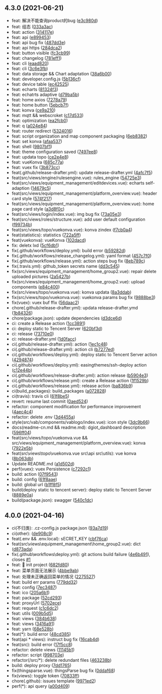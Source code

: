 ## 4.3.0 (2021-06-21)

* feat: 解决不能查询product的bug ([e3c980d](https://github.com/dgiot/dgiot_dashboard/commit/e3c980d))
* feat: 组态 ([033a3ac](https://github.com/dgiot/dgiot_dashboard/commit/033a3ac))
* feat: action ([314117e](https://github.com/dgiot/dgiot_dashboard/commit/314117e))
* feat: api ([e899453](https://github.com/dgiot/dgiot_dashboard/commit/e899453))
* feat: api bug fix ([487dd3e](https://github.com/dgiot/dgiot_dashboard/commit/487dd3e))
* feat: api https ([284dca2](https://github.com/dgiot/dgiot_dashboard/commit/284dca2))
* feat: button visible ([fc3cb99](https://github.com/dgiot/dgiot_dashboard/commit/fc3cb99))
* feat: changelog ([781eff1](https://github.com/dgiot/dgiot_dashboard/commit/781eff1))
* feat: cli ([eaad820](https://github.com/dgiot/dgiot_dashboard/commit/eaad820))
* feat: cli ([3c6e3fb](https://github.com/dgiot/dgiot_dashboard/commit/3c6e3fb))
* feat: data storage && Chart adaptation ([38a6b00](https://github.com/dgiot/dgiot_dashboard/commit/38a6b00))
* feat: developer.config.js ([5b136cf](https://github.com/dgiot/dgiot_dashboard/commit/5b136cf))
* feat: device table ([ec42525](https://github.com/dgiot/dgiot_dashboard/commit/ec42525))
* feat: echarts ([81324f3](https://github.com/dgiot/dgiot_dashboard/commit/81324f3))
* feat: echatrts adaptive ([d79ba5b](https://github.com/dgiot/dgiot_dashboard/commit/d79ba5b))
* feat: home axios ([7278a79](https://github.com/dgiot/dgiot_dashboard/commit/7278a79))
* feat: home button ([5ebcb7f](https://github.com/dgiot/dgiot_dashboard/commit/5ebcb7f))
* feat: konva ([ce9a210](https://github.com/dgiot/dgiot_dashboard/commit/ce9a210))
* feat: mqtt && webscroket ([c17d533](https://github.com/dgiot/dgiot_dashboard/commit/c17d533))
* feat: optimization ([ea2fcb0](https://github.com/dgiot/dgiot_dashboard/commit/ea2fcb0))
* feat: q ([a024e84](https://github.com/dgiot/dgiot_dashboard/commit/a024e84))
* feat: router redirect ([5324016](https://github.com/dgiot/dgiot_dashboard/commit/5324016))
* feat: script organization and map component packaging ([6eb8382](https://github.com/dgiot/dgiot_dashboard/commit/6eb8382))
* feat: set konva ([afaa537](https://github.com/dgiot/dgiot_dashboard/commit/afaa537))
* feat: shell ([9807bf1](https://github.com/dgiot/dgiot_dashboard/commit/9807bf1))
* feat: theme configuration saved ([7497ee8](https://github.com/dgiot/dgiot_dashboard/commit/7497ee8))
* feat: updata topo ([ce2e4e8](https://github.com/dgiot/dgiot_dashboard/commit/ce2e4e8))
* feat: vueKonva ([685c77a](https://github.com/dgiot/dgiot_dashboard/commit/685c77a))
* feat: vuex fix ([3b873cc](https://github.com/dgiot/dgiot_dashboard/commit/3b873cc))
* feat(.github/release-drafter.yml): update release-drafter.yml ([4afc7f5](https://github.com/dgiot/dgiot_dashboard/commit/4afc7f5))
* feat(src/views/engine/rulesengine.vue): rules_engine ([54725e3](https://github.com/dgiot/dgiot_dashboard/commit/54725e3))
* feat(src/views/equipment_management/editdevices.vue): echarts self-adaption ([14679c5](https://github.com/dgiot/dgiot_dashboard/commit/14679c5))
* feat(src/views/equipment_management/platform_overview.vue): header card style ([574f217](https://github.com/dgiot/dgiot_dashboard/commit/574f217))
* feat(src/views/equipment_management/platform_overview.vue): home page card style ([a3d8f0c](https://github.com/dgiot/dgiot_dashboard/commit/a3d8f0c))
* feat(src/views/login/index.vue): img bug fix ([73a05e3](https://github.com/dgiot/dgiot_dashboard/commit/73a05e3))
* feat(src/views/roles/structure.vue): add user default configuration ([f99734b](https://github.com/dgiot/dgiot_dashboard/commit/f99734b))
* feat(src/views/topo/vuekonva.vue): konva zindex ([f7cb0a4](https://github.com/dgiot/dgiot_dashboard/commit/f7cb0a4))
* feat(statistics): statistics ([722a5ff](https://github.com/dgiot/dgiot_dashboard/commit/722a5ff))
* feat(vuekonva): vueKonva ([102dacd](https://github.com/dgiot/dgiot_dashboard/commit/102dacd))
* fix: deletx lxd ([5cf6db1](https://github.com/dgiot/dgiot_dashboard/commit/5cf6db1))
* fix(.github/workflows/deploy.yml): build error ([b59282d](https://github.com/dgiot/dgiot_dashboard/commit/b59282d))
* fix(.github/workflows/release_changelog.yml): yaml format ([457c7f0](https://github.com/dgiot/dgiot_dashboard/commit/457c7f0))
* fix(.github/workflows/release.yml): action steps bug fix ([8eb789c](https://github.com/dgiot/dgiot_dashboard/commit/8eb789c))
* fix(.travis.yml): github_token secrets name ([dd3c545](https://github.com/dgiot/dgiot_dashboard/commit/dd3c545))
* fix(src/views/equipment_management/home_group2.vue): repair delete uploaded pictures ([2a5427b](https://github.com/dgiot/dgiot_dashboard/commit/2a5427b))
* fix(src/views/equipment_management/home_group2.vue): upload components ([e84c400](https://github.com/dgiot/dgiot_dashboard/commit/e84c400))
* fix(src/views/topo/vuekonva.vue): konva updata ([8a3ddab](https://github.com/dgiot/dgiot_dashboard/commit/8a3ddab))
* fix(src/views/topo/vuekonva.vue): vuekonva params bug fix ([9888be3](https://github.com/dgiot/dgiot_dashboard/commit/9888be3))
* fix(vuex): vuex buf ffix ([56daac2](https://github.com/dgiot/dgiot_dashboard/commit/56daac2))
* chore(.github/release-drafter.yml): updata release-drafter.ymd ([1b84326](https://github.com/dgiot/dgiot_dashboard/commit/1b84326))
* chore(package.json): update dependencies ([d3dce6d](https://github.com/dgiot/dgiot_dashboard/commit/d3dce6d))
* ci: create a Release action ([1cc3891](https://github.com/dgiot/dgiot_dashboard/commit/1cc3891))
* ci: deploy static to Tencent Server ([620bf3d](https://github.com/dgiot/dgiot_dashboard/commit/620bf3d))
* ci: release ([73710e0](https://github.com/dgiot/dgiot_dashboard/commit/73710e0))
* ci: release-drafter.yml ([1d0facc](https://github.com/dgiot/dgiot_dashboard/commit/1d0facc))
* ci(.github/release-drafter.yml): action ([1ec1c48](https://github.com/dgiot/dgiot_dashboard/commit/1ec1c48))
* ci(.github/release-drafter.yml): action cli ([b7277ed](https://github.com/dgiot/dgiot_dashboard/commit/b7277ed))
* ci(.github/workflows/deploy.yml): deploy static to Tencent Server action ([4294874](https://github.com/dgiot/dgiot_dashboard/commit/4294874))
* ci(.github/workflows/deploy.yml): easingthemes/ssh-deploy action ([c12e44b](https://github.com/dgiot/dgiot_dashboard/commit/c12e44b))
* ci(.github/workflows/release-drafter.yml): action release ([b5904e3](https://github.com/dgiot/dgiot_dashboard/commit/b5904e3))
* ci(.github/workflows/release.yml): create a Release action ([1f1529b](https://github.com/dgiot/dgiot_dashboard/commit/1f1529b))
* ci(.github/workflows/release.yml): release action ([ba836b9](https://github.com/dgiot/dgiot_dashboard/commit/ba836b9))
* ci(build_packages): build_packages ([a072828](https://github.com/dgiot/dgiot_dashboard/commit/a072828))
* ci(travis): travis cli ([61f8be5](https://github.com/dgiot/dgiot_dashboard/commit/61f8be5))
* revert: resume last commit ([0aed524](https://github.com/dgiot/dgiot_dashboard/commit/0aed524))
* refactor: component modification for performance improvement ([4aec4c4](https://github.com/dgiot/dgiot_dashboard/commit/4aec4c4))
* refactor: delete .env ([3d4455a](https://github.com/dgiot/dgiot_dashboard/commit/3d4455a))
* style(src/vab/components/vablogo/index.vue): icon style ([3dc9b66](https://github.com/dgiot/dgiot_dashboard/commit/3dc9b66))
* docs(readme-cn.md && readme.md): dgiot_dashboard description ([596ff04](https://github.com/dgiot/dgiot_dashboard/commit/596ff04))
* feat(src/views/topo/vuekonva.vue && src/views/equipment_management/platform_overview.vue): konva ([7922e5b](https://github.com/dgiot/dgiot_dashboard/commit/7922e5b))
* feat(src\views\topo\vuekonva.vue src\api src\utils): vue konva ([8b063db](https://github.com/dgiot/dgiot_dashboard/commit/8b063db))
* Update README.md ([a1d502d](https://github.com/dgiot/dgiot_dashboard/commit/a1d502d))
* perf(vuex): vuex Persistence ([c7292c1](https://github.com/dgiot/dgiot_dashboard/commit/c7292c1))
* build: action ([07f9543](https://github.com/dgiot/dgiot_dashboard/commit/07f9543))
* build: config ([61f8aae](https://github.com/dgiot/dgiot_dashboard/commit/61f8aae))
* build: global url ([b1ff8f5](https://github.com/dgiot/dgiot_dashboard/commit/b1ff8f5))
* build(deploy  static to tencent server): deploy  static to Tencent Server ([8889e0a](https://github.com/dgiot/dgiot_dashboard/commit/8889e0a))
* build(package.json): swagger ([540c1dc](https://github.com/dgiot/dgiot_dashboard/commit/540c1dc))



## 4.0.0 (2021-04-16)

* ci(不归类): .cz-config.js package.json ([93a7d19](https://github.com/dgiot/dgiot_dashboard/commit/93a7d19))
* ci(other): ([de908c9](https://github.com/dgiot/dgiot_dashboard/commit/de908c9))
* feat(.env && .env.local): sECRET_KEY ([cbf76ca](https://github.com/dgiot/dgiot_dashboard/commit/cbf76ca))
* feat(src\views\equipment_management\home_group2.vue): dict ([d873ada](https://github.com/dgiot/dgiot_dashboard/commit/d873ada))
* fix(.github\workflows\deploy.yml): git actions build failure ([4e6b491](https://github.com/dgiot/dgiot_dashboard/commit/4e6b491)), closes [#1](https://github.com/dgiot/dgiot_dashboard/issues/1)
* feat: :tada:  init project ([682fd80](https://github.com/dgiot/dgiot_dashboard/commit/682fd80))
* feat: 菜单页面无法展示 ([4bbe9ab](https://github.com/dgiot/dgiot_dashboard/commit/4bbe9ab))
* feat: 处理未正确返回菜单的情况 ([2275527](https://github.com/dgiot/dgiot_dashboard/commit/2275527))
* feat: build err params ([779dd32](https://github.com/dgiot/dgiot_dashboard/commit/779dd32))
* feat: config ([7ec3487](https://github.com/dgiot/dgiot_dashboard/commit/7ec3487))
* feat: ico ([205a6b1](https://github.com/dgiot/dgiot_dashboard/commit/205a6b1))
* feat: package ([52cd293](https://github.com/dgiot/dgiot_dashboard/commit/52cd293))
* feat: proxyUrl ([5702ece](https://github.com/dgiot/dgiot_dashboard/commit/5702ece))
* feat: request ([c1c6dc2](https://github.com/dgiot/dgiot_dashboard/commit/c1c6dc2))
* feat: utils ([009b5d5](https://github.com/dgiot/dgiot_dashboard/commit/009b5d5))
* feat: views ([384b638](https://github.com/dgiot/dgiot_dashboard/commit/384b638))
* feat: views ([3416a91](https://github.com/dgiot/dgiot_dashboard/commit/3416a91))
* feat: yarn ([68e528b](https://github.com/dgiot/dgiot_dashboard/commit/68e528b))
* feat(*): build error ([48cd385](https://github.com/dgiot/dgiot_dashboard/commit/48cd385))
* feat(api * views): instruct bug fix ([16cab4d](https://github.com/dgiot/dgiot_dashboard/commit/16cab4d))
* feat(src): build error ([17f5cc8](https://github.com/dgiot/dgiot_dashboard/commit/17f5cc8))
* refactor: delete views ([11145b1](https://github.com/dgiot/dgiot_dashboard/commit/11145b1))
* refactor: script ([998703e](https://github.com/dgiot/dgiot_dashboard/commit/998703e))
* refactor(/src/*): delete redundant files ([463238b](https://github.com/dgiot/dgiot_dashboard/commit/463238b))
* build: deploy proxy ([7dd1765](https://github.com/dgiot/dgiot_dashboard/commit/7dd1765))
* fix(thingsparse.vue): thingsParse bug fix ([0ddaf68](https://github.com/dgiot/dgiot_dashboard/commit/0ddaf68))
* fix(views): toggle token ([70833ff](https://github.com/dgiot/dgiot_dashboard/commit/70833ff))
* chore(.github): issues template ([9971ed2](https://github.com/dgiot/dgiot_dashboard/commit/9971ed2))
* perf(*): api query ([a00d409](https://github.com/dgiot/dgiot_dashboard/commit/a00d409))




